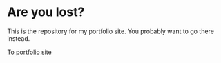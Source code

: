 # Are you lost?
This is the repository for my portfolio site. You probably want to go there instead.

[To portfolio site](https://simonpalmblad.github.io./)
